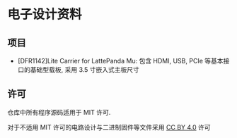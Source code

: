 # 电子设计资料

## 项目

- \[DFR1142\]Lite Carrier for LattePanda Mu: 包含 HDMI, USB, PCIe 等基本接口的基础型载板, 采用 3.5 寸嵌入式主板尺寸

## 许可

仓库中所有程序源码适用于 MIT 许可.

对于不适用 MIT 许可的电路设计与二进制固件等文件采用 [CC BY 4.0](https://creativecommons.org/licenses/by/4.0/) 许可
